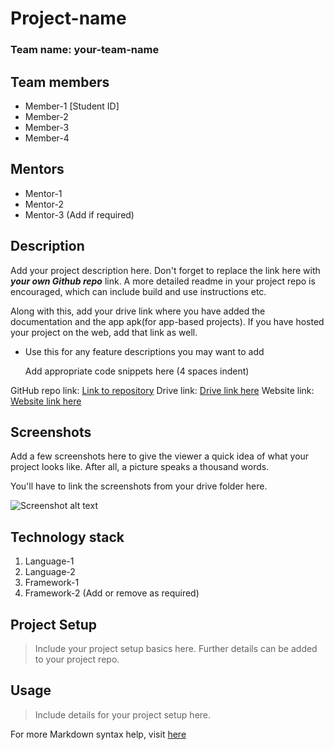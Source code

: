 # Project-name

### Team name: your-team-name

## Team members
* Member-1 [Student ID]
* Member-2
* Member-3
* Member-4

## Mentors
* Mentor-1
* Mentor-2 
* Mentor-3 (Add if required)

## Description
Add your project description here. Don't forget to replace the link here with **_your own Github repo_** link. A more detailed readme in your project repo is encouraged, which can include build and use instructions etc.

Along with this, add your drive link where you have added the documentation and the app apk(for app-based projects). If you have hosted your project on the web, add that link as well.

* Use this for any feature descriptions you may want to add

    Add appropriate code snippets here (4 spaces indent)

GitHub repo link: [Link to repository](https://github.com/your-repo-link)
Drive link: [Drive link here](https://drive.google.com/)
Website link: [Website link here](www.google.com)

## Screenshots
Add a few screenshots here to give the viewer a quick idea of what your project looks like. After all, a picture speaks a thousand words.

You'll have to link the screenshots from your drive folder here.

![Screenshot alt text](https://edtimes.in/wp-content/uploads/2018/09/NikeMeme10-640x633.jpg "Here is a screenshot")

## Technology stack
1. Language-1
2. Language-2
3. Framework-1
4. Framework-2 (Add or remove as required)

## Project Setup
>Include your project setup basics here. Further details can be added to your project repo.

## Usage
>Include details for your project setup here.

For more Markdown syntax help, visit [here](https://www.markdownguide.org/basic-syntax/)